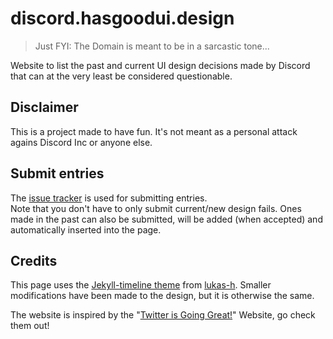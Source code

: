 # discord.hasgoodui.design
> Just FYI: The Domain is meant to be in a sarcastic tone...

Website to list the past and current UI design decisions made by Discord that can at the very least be considered questionable.

## Disclaimer
This is a project made to have fun. It's not meant as a personal attack agains Discord Inc or anyone else.

## Submit entries
The [issue tracker](/issues) is used for submitting entries.  
Note that you don't have to only submit current/new design fails. Ones made in the past can also be submitted, will be added (when accepted) and automatically inserted into the page.

## Credits
This page uses the [Jekyll-timeline theme][theme] from [lukas-h]. Smaller modifications have been made to the design, but it is otherwise the same.

The website is inspired by the "[Twitter is Going Great!][tigg]" Website, go check them out!

[theme]: https://github.com/lukas-h/jekyll-timeline
[lukas-h]: https://github.com/lukas-h
[tigg]: https://twitterisgoinggreat.com
